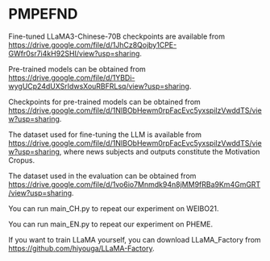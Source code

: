 # PMPEFND
Fine-tuned LLaMA3-Chinese-70B checkpoints are available from https://drive.google.com/file/d/1JhCz8Qojby1CPE-GWfr0sr7i4kH92SHI/view?usp=sharing.

Pre-trained models can be obtained from https://drive.google.com/file/d/1YBDi-wygUCp24dUXSrIdwsXouRBFRLsq/view?usp=sharing.

Checkpoints for pre-trained models can be obtained from https://drive.google.com/file/d/1NIBObHewm0rpFacEvc5yxspilzVwddTS/view?usp=sharing.

The dataset used for fine-tuning the LLM is available from https://drive.google.com/file/d/1NIBObHewm0rpFacEvc5yxspilzVwddTS/view?usp=sharing, where news subjects and outputs constitute the Motivation Cropus.

The dataset used in the evaluation can be obtained from https://drive.google.com/file/d/1vo6io7Mnmdk94n8jMM9fRBa9Km4GmGRT/view?usp=sharing.



You can run main_CH.py to repeat our experiment on WEIBO21.

You can run main_EN.py to repeat our experiment on PHEME.

If you want to train LLaMA yourself, you can download LLaMA_Factory from https://github.com/hiyouga/LLaMA-Factory.
